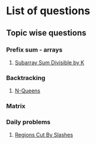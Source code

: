 # **List of questions** 

## Topic wise questions 

### Prefix sum - arrays

1. [Subarray Sum Divisible by K]()

### Backtracking 

1. [N-Queens](TopicWiseProblems\Backtracking\NQueens.md)


### Matrix 



### Daily problems 

1. [Regions Cut By Slashes](DailyProblems\6Aug_MinimumNumbersofPushestoTypeWord2.cpp)